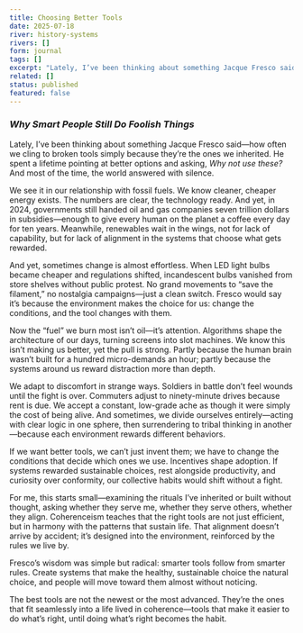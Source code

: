 ```yaml
---
title: Choosing Better Tools
date: 2025-07-18
river: history-systems
rivers: []
form: journal
tags: []
excerpt: "Lately, I’ve been thinking about something Jacque Fresco said—how often we cling to broken tools simply because they’re the ones we inherited. He spent a lifetime pointing at better options and asking, _Why not use…"
related: []
status: published
featured: false
---
```

### *Why Smart People Still Do Foolish Things*

Lately, I’ve been thinking about something Jacque Fresco said—how often we cling to broken tools simply because they’re the ones we inherited. He spent a lifetime pointing at better options and asking, _Why not use these?_ And most of the time, the world answered with silence.

We see it in our relationship with fossil fuels. We know cleaner, cheaper energy exists. The numbers are clear, the technology ready. And yet, in 2024, governments still handed oil and gas companies seven trillion dollars in subsidies—enough to give every human on the planet a coffee every day for ten years. Meanwhile, renewables wait in the wings, not for lack of capability, but for lack of alignment in the systems that choose what gets rewarded.

And yet, sometimes change is almost effortless. When LED light bulbs became cheaper and regulations shifted, incandescent bulbs vanished from store shelves without public protest. No grand movements to “save the filament,” no nostalgia campaigns—just a clean switch. Fresco would say it’s because the environment makes the choice for us: change the conditions, and the tool changes with them.

Now the “fuel” we burn most isn’t oil—it’s attention. Algorithms shape the architecture of our days, turning screens into slot machines. We know this isn’t making us better, yet the pull is strong. Partly because the human brain wasn’t built for a hundred micro-demands an hour; partly because the systems around us reward distraction more than depth.

We adapt to discomfort in strange ways. Soldiers in battle don’t feel wounds until the fight is over. Commuters adjust to ninety-minute drives because rent is due. We accept a constant, low-grade ache as though it were simply the cost of being alive. And sometimes, we divide ourselves entirely—acting with clear logic in one sphere, then surrendering to tribal thinking in another—because each environment rewards different behaviors.

If we want better tools, we can’t just invent them; we have to change the conditions that decide which ones we use. Incentives shape adoption. If systems rewarded sustainable choices, rest alongside productivity, and curiosity over conformity, our collective habits would shift without a fight.

For me, this starts small—examining the rituals I’ve inherited or built without thought, asking whether they serve me, whether they serve others, whether they align. Coherenceism teaches that the right tools are not just efficient, but in harmony with the patterns that sustain life. That alignment doesn’t arrive by accident; it’s designed into the environment, reinforced by the rules we live by.

Fresco’s wisdom was simple but radical: smarter tools follow from smarter rules. Create systems that make the healthy, sustainable choice the natural choice, and people will move toward them almost without noticing.

The best tools are not the newest or the most advanced. They’re the ones that fit seamlessly into a life lived in coherence—tools that make it easier to do what’s right, until doing what’s right becomes the habit.